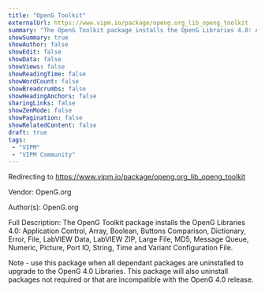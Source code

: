 ```yaml
---
title: "OpenG Toolkit"
externalUrl: https://www.vipm.io/package/openg.org_lib_openg_toolkit
summary: "The OpenG Toolkit package installs the OpenG Libraries 4.0: Application Control, Array, Boolean, Buttons Comparison, Dictionary, Error, File, LabVIEW Data, LabVIEW ZIP, Large File, MD5, Message Queue, Numeric, Picture, Port IO, String, Time and Variant Configuration File."
showSummary: true
showAuthor: false
showEdit: false
showData: false
showViews: false
showReadingTime: false
showWordCount: false
showBreadcrumbs: false
showHeadingAnchors: false
sharingLinks: false
showZenMode: false
showPagination: false
showRelatedContent: false
draft: true
tags:
 - "VIPM"
 - "VIPM Community"
---
```


Redirecting to https://www.vipm.io/package/openg.org_lib_openg_toolkit

Vendor: OpenG.org

Author(s): OpenG.org
 
Full Description:
The OpenG Toolkit package installs the OpenG Libraries 4.0: Application Control, Array, Boolean, Buttons Comparison, Dictionary, Error, File, LabVIEW Data, LabVIEW ZIP, Large File, MD5, Message Queue, Numeric, Picture, Port IO, String, Time and Variant Configuration File.

Note - use this package when all dependant packages are uninstalled to upgrade to the OpenG 4.0 Libraries. This package will also uninstall packages not required or that are incompatible with the OpenG 4.0 release.